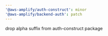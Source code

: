 ```yaml
---
'@aws-amplify/auth-construct': minor
'@aws-amplify/backend-auth': patch
---
```


drop alpha suffix from auth-construct package
